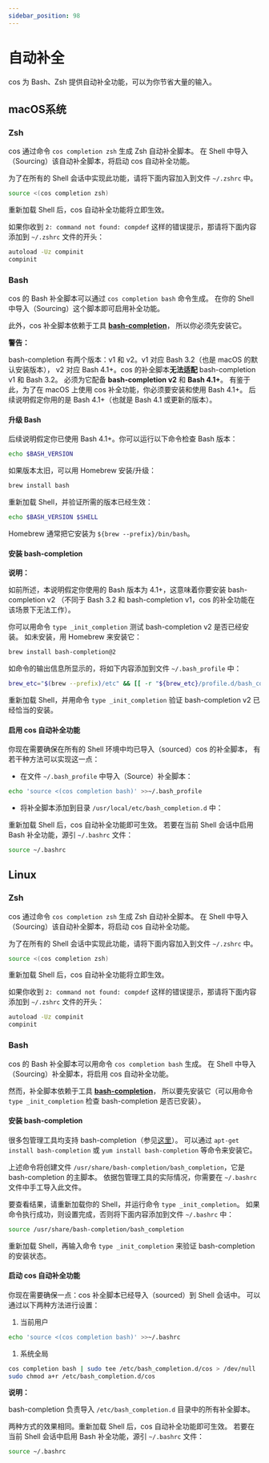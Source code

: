 ```yaml
---
sidebar_position: 98
---
```


# 自动补全

cos 为 Bash、Zsh 提供自动补全功能，可以为你节省大量的输入。

## macOS系统

### Zsh

cos 通过命令 `cos completion zsh` 生成 Zsh 自动补全脚本。 在 Shell 中导入（Sourcing）该自动补全脚本，将启动 cos 自动补全功能。

为了在所有的 Shell 会话中实现此功能，请将下面内容加入到文件 `~/.zshrc` 中。

```Bash
source <(cos completion zsh)
```

重新加载 Shell 后，cos 自动补全功能将立即生效。

如果你收到 `2: command not found: compdef` 这样的错误提示，那请将下面内容添加到 `~/.zshrc` 文件的开头：

```Bash
autoload -Uz compinit
compinit
```

### Bash

cos 的 Bash 补全脚本可以通过 `cos completion bash` 命令生成。 在你的 Shell 中导入（Sourcing）这个脚本即可启用补全功能。

此外，cos 补全脚本依赖于工具 **[bash-completion](https://github.com/scop/bash-completion)**， 所以你必须先安装它。

**警告：**

bash-completion 有两个版本：v1 和 v2。v1 对应 Bash 3.2（也是 macOS 的默认安装版本）， v2 对应 Bash 4.1+。cos 的补全脚本**无法适配** bash-completion v1 和 Bash 3.2。 必须为它配备 **bash-completion v2** 和 **Bash 4.1+**。 有鉴于此，为了在 macOS 上使用 cos 补全功能，你必须要安装和使用 Bash 4.1+。 后续说明假定你用的是 Bash 4.1+（也就是 Bash 4.1 或更新的版本）。

#### 升级 Bash

后续说明假定你已使用 Bash 4.1+。你可以运行以下命令检查 Bash 版本：

```Bash
echo $BASH_VERSION
```

如果版本太旧，可以用 Homebrew 安装/升级：

```Bash
brew install bash
```

重新加载 Shell，并验证所需的版本已经生效：

```Bash
echo $BASH_VERSION $SHELL
```

Homebrew 通常把它安装为 `${brew --prefix}/bin/bash`。

#### 安装 bash-completion

**说明：**

如前所述，本说明假定你使用的 Bash 版本为 4.1+，这意味着你要安装 bash-completion v2 （不同于 Bash 3.2 和 bash-completion v1，cos 的补全功能在该场景下无法工作）。

你可以用命令 `type _init_completion` 测试 bash-completion v2 是否已经安装。 如未安装，用 Homebrew 来安装它：

```Bash
brew install bash-completion@2
```

如命令的输出信息所显示的，将如下内容添加到文件 `~/.bash_profile` 中：

```Bash
brew_etc="$(brew --prefix)/etc" && [[ -r "${brew_etc}/profile.d/bash_completion.sh" ]] && . "${brew_etc}/profile.d/bash_completion.sh"
```

重新加载 Shell，并用命令 `type _init_completion` 验证 bash-completion v2 已经恰当的安装。

#### 启用 cos 自动补全功能

你现在需要确保在所有的 Shell 环境中均已导入（sourced）cos 的补全脚本， 有若干种方法可以实现这一点：

- 在文件 `~/.bash_profile` 中导入（Source）补全脚本：

```Bash
echo 'source <(cos completion bash)' >>~/.bash_profile
```

- 将补全脚本添加到目录 `/usr/local/etc/bash_completion.d` 中：

重新加载 Shell 后，cos 自动补全功能即可生效。 若要在当前 Shell 会话中启用 Bash 补全功能，源引 `~/.bashrc` 文件：

```Bash
source ~/.bashrc
```

## Linux

### Zsh

cos 通过命令 `cos completion zsh` 生成 Zsh 自动补全脚本。 在 Shell 中导入（Sourcing）该自动补全脚本，将启动 cos 自动补全功能。

为了在所有的 Shell 会话中实现此功能，请将下面内容加入到文件 `~/.zshrc` 中。

```Bash
source <(cos completion zsh)
```

重新加载 Shell 后，cos 自动补全功能将立即生效。

如果你收到 `2: command not found: compdef` 这样的错误提示，那请将下面内容添加到 `~/.zshrc` 文件的开头：

```Bash
autoload -Uz compinit
compinit
```

### Bash

cos 的 Bash 补全脚本可以用命令 `cos completion bash` 生成。 在 Shell 中导入（Sourcing）补全脚本，将启用 cos 自动补全功能。

然而，补全脚本依赖于工具 **[bash-completion](https://github.com/scop/bash-completion)**， 所以要先安装它（可以用命令 `type _init_completion` 检查 bash-completion 是否已安装）。

#### 安装 bash-completion

很多包管理工具均支持 bash-completion（参见[这里](https://github.com/scop/bash-completion#installation)）。 可以通过 `apt-get install bash-completion` 或 `yum install bash-completion` 等命令来安装它。

上述命令将创建文件 `/usr/share/bash-completion/bash_completion`，它是 bash-completion 的主脚本。 依据包管理工具的实际情况，你需要在 `~/.bashrc` 文件中手工导入此文件。

要查看结果，请重新加载你的 Shell，并运行命令 `type _init_completion`。 如果命令执行成功，则设置完成，否则将下面内容添加到文件 `~/.bashrc` 中：

```Bash
source /usr/share/bash-completion/bash_completion
```

重新加载 Shell，再输入命令 `type _init_completion` 来验证 bash-completion 的安装状态。

#### 启动 cos 自动补全功能

你现在需要确保一点：cos 补全脚本已经导入（sourced）到 Shell 会话中。 可以通过以下两种方法进行设置：

1. 当前用户

```Bash
echo 'source <(cos completion bash)' >>~/.bashrc
```

1. 系统全局

```Bash
cos completion bash | sudo tee /etc/bash_completion.d/cos > /dev/null
sudo chmod a+r /etc/bash_completion.d/cos
```

**说明：**

bash-completion 负责导入 `/etc/bash_completion.d` 目录中的所有补全脚本。

两种方式的效果相同。重新加载 Shell 后，cos 自动补全功能即可生效。 若要在当前 Shell 会话中启用 Bash 补全功能，源引 `~/.bashrc` 文件：

```Bash
source ~/.bashrc
```
